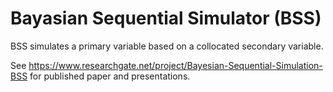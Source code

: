 # Bayasian Sequential Simulator (BSS) #
BSS simulates a primary variable based on a collocated secondary variable.

See https://www.researchgate.net/project/Bayesian-Sequential-Simulation-BSS for published paper and presentations.
